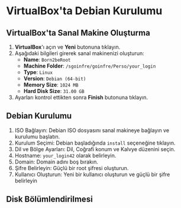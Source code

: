 #  VirtualBox'ta Debian Kurulumu

## VirtualBox'ta Sanal Makine Oluşturma

1. **VirtualBox**'ı açın ve **Yeni** butonuna tıklayın.
2. Aşağıdaki bilgileri girerek sanal makinenizi oluşturun:
   - **Name**: `Born2beRoot`
   - **Machine Folder**: `/sgoinfre/goinfre/Perso/your_login`
   - **Type**: `Linux`
   - **Version**: `Debian (64-bit)`
   - **Memory Size**: `1024 MB`
   - **Hard Disk Size**: `31.00 GB`
3. Ayarları kontrol ettikten sonra **Finish** butonuna tıklayın.

## Debian Kurulumu
1. ISO Bağlayın: Debian ISO dosyasını sanal makineye bağlayın ve kurulumu başlatın.
2. Kurulum Seçimi: Debian başladığında `install` seçeneğine tıklayın.
3. Dil ve Bölge Ayarları: Dil, Coğrafi konum ve Kalvye düzenini seçin.
4. Hostname: `your_login42` olarak belirleyin.
5. Domain: Domain adını boş bırakın.
6. Şifre Belirleyin: Güçlü bir root şifresi oluşturun.
7. Kullanıcı Oluşturun: Yeni bir kullanıcı oluşturun ve güçlü bir şifre belirleyin

## Disk Bölümlendirilmesi
